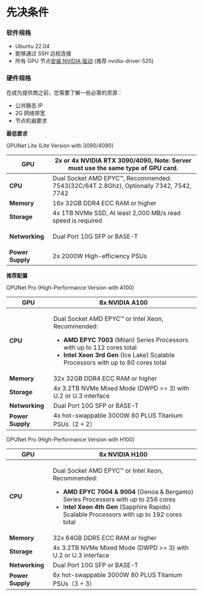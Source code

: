 # 先决条件

### 软件规格 <a href="#hpaxl" id="hpaxl"></a>

* Ubuntu 22.04&#x20;
* 能够通过 SSH 远程连接&#x20;
* 所有 GPU 节点[安装 NVIDIA 驱动](https://ubuntu.com/server/docs/nvidia-drivers-installation) (推荐 nvidia-driver-525)

### 硬件规格 <a href="#lpzfz" id="lpzfz"></a>

在成为提供商之前，您需要了解一些必需的资源：

* 公共静态 IP&#x20;
* 2G 网络带宽
* &#x20;节点机器要求

**最低要求**

GPUNet Lite (Lite Version  with 3090/4090)

| **GPU**          | 2x or 4x NVIDIA RTX **3090/4090,** Note: Server must use the same type of GPU card.   |
| ---------------- | ------------------------------------------------------------------------------------- |
| **CPU**          | Dual Socket AMD EPYC™, Recommended: 7543(32C/64T 2.8Ghz), Optionally 7342, 7542, 7742 |
| **Memory**       | 16x 32GB DDR4 ECC RAM or higher                                                       |
| **Storage**      | 4x 1TB NVMe SSD, At least 2,000 MB/s read speed is required                           |
| **Networking**   | <p>Dual Port 10G SFP or BASE-T<br></p>                                                |
| **Power Supply** | 2x 2000W High-efficiency PSUs                                                         |

**推荐配置**

GPUNet Pro (High-Performance Version with A100)

| **GPU**          | 8x NVIDIA A100                                                                                                                                                                                                                                                      |
| ---------------- | ------------------------------------------------------------------------------------------------------------------------------------------------------------------------------------------------------------------------------------------------------------------- |
| **CPU**          | <p>Dual Socket AMD EPYC™ or Intel Xeon, Recommended: </p><ul><li><strong>AMD EPYC 7003</strong> (Milan) Series Processors with up to 112 cores total</li><li><strong>Intel Xeon 3rd Gen</strong> (Ice Lake) Scalable Processors with up to 80 cores total</li></ul> |
| **Memory**       | 32x 32GB DDR4 ECC RAM or higher                                                                                                                                                                                                                                     |
| **Storage**      | 4x 3.2TB NVMe Mixed Mode (DWPD >= 3) with U.2 or U.3 interface                                                                                                                                                                                                      |
| **Networking**   | Dual Port 10G SFP or BASE-T                                                                                                                                                                                                                                         |
| **Power Supply** | 4x hot-swappable 3000W 80 PLUS Titanium PSUs（2 + 2）                                                                                                                                                                                                                 |

GPUNet Pro (High-Performance Version with H100)&#x20;

| **GPU**          | 8x NVIDIA H100                                                                                                                                                                                                                                                                                   |
| ---------------- | ------------------------------------------------------------------------------------------------------------------------------------------------------------------------------------------------------------------------------------------------------------------------------------------------ |
| **CPU**          | <p>Dual Socket AMD EPYC™ or Intel Xeon, Recommended: </p><ul><li><strong>AMD EPYC 7004 &#x26; 9004</strong> (Genoa &#x26; Bergamo) Series Processors with up to 256 cores</li><li>I<strong>ntel Xeon 4th Gen</strong> (Sapphire Rapids) Scalable Processors with up to 192 cores total</li></ul> |
| **Memory**       | 32x 64GB DDR5 ECC RAM or higher                                                                                                                                                                                                                                                                  |
| **Storage**      | 4x 3.2TB NVMe Mixed Mode (DWPD >= 3) with U.2 or U.3 interface                                                                                                                                                                                                                                   |
| **Networking**   | Dual Port 10G SFP or BASE-T                                                                                                                                                                                                                                                                      |
| **Power Supply** | 6x hot-swappable 3000W 80 PLUS Titanium PSUs（3 + 3）                                                                                                                                                                                                                                              |



